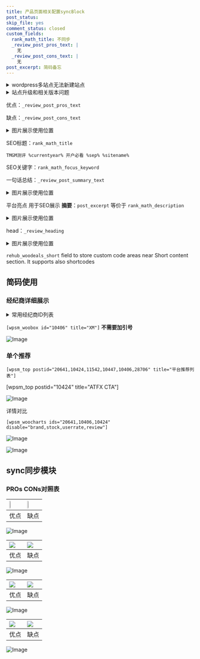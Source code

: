 ```yaml
---
title: 产品页面相关配置syncBlock
post_status: 
skip_file: yes
comment_status: closed
custom_fields:
  rank_math_title: 不同步
  _review_post_pros_text: |
    无
  _review_post_cons_text: |
    无
post_excerpt: 简码备忘
---
```

<details><summary>wordpress多站点无法新建站点</summary>

<li>和报错需要清理cookies一样的原因</li>
<li>wp-config.php里面<code>define( 'SUBDOMAIN_INSTALL', false );//子域名安装</code></li>
<li>新建子站点是用<code>define( 'SUBDOMAIN_INSTALL', true);//子域名安装</code> 完成以后，改成<code>false</code></li>
</details>

<details><summary>站点升级和相关版本问题</summary>

<p>wordpress：5.9.9
woocommerce：7.5.1
出现问题的地方：主题选项里面>><strong>Product layout >>compact style</strong></p>
<p>如何出现没有用过的字段 导致无法保存。先导出配置 然后进行修改，后面再次恢复即可。</p>
<p>出现部分字段无法显示时，需要返回默认布局后，对产品进行保存就好了。</p>
<p></p>
</details>

优点：`_review_post_pros_text`

缺点：`_review_post_cons_text`

<details><summary>图片展示使用位置</summary>

<img src="https://prod-files-secure.s3.us-west-2.amazonaws.com/39ed1227-6d7d-4570-be36-9ccd4a2c4241/f51d3d83-55d4-4bdf-9604-f37ec77ab556/Untitled.png?X-Amz-Algorithm=AWS4-HMAC-SHA256&X-Amz-Content-Sha256=UNSIGNED-PAYLOAD&X-Amz-Credential=ASIAZI2LB4665ASFCABI%2F20251018%2Fus-west-2%2Fs3%2Faws4_request&X-Amz-Date=20251018T225515Z&X-Amz-Expires=3600&X-Amz-Security-Token=IQoJb3JpZ2luX2VjEBsaCXVzLXdlc3QtMiJHMEUCID8voFsSbhgm2S3RQTTChM6cmIaL7a777So2qUxnjfngAiEAsu3T7ZPkGLcDm9BRK%2BopyMBbpp60t3%2BAReRLwXW1V1EqiAQIxP%2F%2F%2F%2F%2F%2F%2F%2F%2F%2FARAAGgw2Mzc0MjMxODM4MDUiDOxlLs%2BjTZRF98FeFCrcA3w%2B6stmZX%2BKRjiBlMU2yhUxPsQOFuHZt8hmFGfvJlebE1HdI8NgZsl91%2Bo9VcMG8ezmwul%2FCdpEfMIKRAbYjIWny0%2F7r1pX%2Fu21IZVH7hANe0uKwncebDgXH%2BPVEXNyzjoNSlyG07by%2BwdJbwYUgQqLKVG%2BWQtsANNA2g00kx9Fhy3w1pQJbRyemtqtCyEi0xbyYtdKaidVqu5Mf3oONnPKc%2BfBYO2Br9hqe82uaDnxie2Y0NgrxbLnSGl7UpXOMU8heOY%2BcjM2qMMF48e%2FlJCUxyw%2B%2FTgKO%2Be1TAnf9h59n9zHW0l%2BZqv6%2BQxhAnOKxzemX2Vz%2Bs6W5XxXtrio1eIgj9EbxHQyz8sig7c8D%2BRACwRKrGhFBPlqFdDuBQQfA7ipUTYIVVAms6t%2B1npH1X%2F2qt7pnGlhJ%2FSOPdjc04FUOudeJAExNLWA%2FwcHscGUJFozg%2B0UhyQZaFLKCBF%2FL8uRzBIJ574Y2PO8CV9VmwNCh1wzU%2ByQo8FXDOCjcc3Z0gnbjDImRrZ9gF6Q8i4OGeCbFMfY5722pWWafwEHI8ZNi%2FPfqiBLUXpzKWV0RRS%2BPMvxyohZ5HLtpygI6FFvvYfNTNXhtuh8X14HWVvU1L08dRP2IPtwSD%2FBZRVhMI%2FJz8cGOqUBr4aM3wnwY%2BEUBmyoLg2ZN%2BFSfz0fvT8f69pBXiEhsbwqU1OJZj6Z437mYgY%2Fl%2BRALbC3ix7Oy7S2zVH8IqSCV%2BlD7fnHOF8b8Qjmnf4ssLd4HUu0NzfZA0XzhY60JxFcol5eLTU9snCqRDyoJuhdDgszLqFV7ENS9cMnx%2BbHBW8q2WfpTExSVAfjrw2XCeYMZRflt1bvop%2FTncYCxEZ0B%2FYcRVII&X-Amz-Signature=0a3add8e2c10d6f272afdf09413ad22e8eb874f6d3598255eab4637cf075198b&X-Amz-SignedHeaders=host&x-amz-checksum-mode=ENABLED&x-id=GetObject" alt="Image">
</details>

SEO标题：`rank_math_title`

`TMGM测评 %currentyear% 开户必看 %sep% %sitename%`

SEO关键字：`rank_math_focus_keyword`

一句话总结：`_review_post_summary_text`

<details><summary>图片展示使用位置</summary>

<img src="https://prod-files-secure.s3.us-west-2.amazonaws.com/39ed1227-6d7d-4570-be36-9ccd4a2c4241/4b96a922-296c-4f4e-8630-d1c870cbce01/Untitled.png?X-Amz-Algorithm=AWS4-HMAC-SHA256&X-Amz-Content-Sha256=UNSIGNED-PAYLOAD&X-Amz-Credential=ASIAZI2LB466XRHZ277M%2F20251018%2Fus-west-2%2Fs3%2Faws4_request&X-Amz-Date=20251018T225516Z&X-Amz-Expires=3600&X-Amz-Security-Token=IQoJb3JpZ2luX2VjEBsaCXVzLXdlc3QtMiJHMEUCIDteHvYYbLUPHn4wNyQXfEoeUSEEtut95hidZYuxzAT0AiEA4fxKq%2FJ9LoIu6hL6ASlwCAwWKrAjCj2Y3f9pumLg8xAqiAQIxP%2F%2F%2F%2F%2F%2F%2F%2F%2F%2FARAAGgw2Mzc0MjMxODM4MDUiDKXF0oyFAcDlVhH74CrcA5vOw6hIwI5BSKAtfkbNGC5KzlTybcMuhBf7Pm4DJdt61OIfb6i7ot8zTkMpiAo%2B9zaxEta0db1OIKOm7YUQA4Hoin%2FWZE0UuOI6galN5NVhTvW4BDcC3HCEcGcjCLyk%2BWP6bidvzDEcLMHgUUcZV7PGeOj8fjVQy3FIBuM2hOAUhbcHaw0rE%2F1U4pV0l1SduW%2BzKW7QyIhnEblX1vRzDfRtow7nrxPL41EJhbEENmsIBOMmepkqMcL%2BqhpYHIZU3ubSfc6%2BZzddbpZzAXnI8P09xeKJHNz%2FkDueQP%2FHrdc6qmVcP1TJMLPF0SGOkR13xmNz7w4qc6X5sskP%2FcKZnjtQmQ%2Bm7Gtw18PWHKxQLUzAYrjO68t%2BbG9Jy17%2F6T7MwPAkAyw2dC%2BzkkvyJe%2FVcv8zi6rAEKeRUqISzkV6n%2FlNE2ZAdkhrkTGRx6xlKkGkwx8Xa%2BfWsU01Cm6%2FUd9goATvzqtDnAVJmD2SuSvyzpXDIM8ZFvfUjD3pnsgX9R0Onvz8kkipSFZskjvJDec6Ws1ilRsbVJKK9qVq7tl5PMpe1awwUJ7IZnQVvDJmzx5hQX9KdF%2BL%2BEjAaf5gSl%2FZO0I5rziH%2BoFHujatCO%2FSSZcoPJJQbFFbptqcSaTWMJrIz8cGOqUBs1leGEOIjr8V0FkU2%2F1RlXiSVEe8an6cRK60w1wY7jXbbNBVus0yBZrDejXqcgohZApzE2ahHLJFynf6ugULNWyBog%2BXZvYtIJ9R9Cy3GMlAZVoAeD8URApd4LdVPTvqS5f2KlIne%2FmB4civ7iAwv0pZwVxrD0u7nm1zHFDs%2BpAFqh3ZMkzFc9D0zs%2FIFFXSY%2Blgo%2BySPwu5u%2ByW8oRWavN26otg&X-Amz-Signature=1406ce212d13aa5752253595f0ee042977b5d7f5d130b7e04ae197dc71494b3b&X-Amz-SignedHeaders=host&x-amz-checksum-mode=ENABLED&x-id=GetObject" alt="Image">
</details>

平台亮点 用于SEO展示 **摘要**：`post_excerpt`  等价于 `rank_math_description`

<details><summary>图片展示使用位置</summary>

<img src="https://prod-files-secure.s3.us-west-2.amazonaws.com/39ed1227-6d7d-4570-be36-9ccd4a2c4241/1ee11f63-b60a-4dfe-a7a7-d58ff23b5d88/Untitled.png?X-Amz-Algorithm=AWS4-HMAC-SHA256&X-Amz-Content-Sha256=UNSIGNED-PAYLOAD&X-Amz-Credential=ASIAZI2LB466R76BETAC%2F20251018%2Fus-west-2%2Fs3%2Faws4_request&X-Amz-Date=20251018T225516Z&X-Amz-Expires=3600&X-Amz-Security-Token=IQoJb3JpZ2luX2VjEBsaCXVzLXdlc3QtMiJHMEUCIDxGsa%2BjG60bHgqPrLIFQI1z8qrVAjgSwS8eY3g1B12hAiEA7smDkTfgQXOjWoveHmoJHfyP8cPbNq9z1S0tIPj8AcsqiAQIxP%2F%2F%2F%2F%2F%2F%2F%2F%2F%2FARAAGgw2Mzc0MjMxODM4MDUiDDFfMG3MGzP%2F7T0HCircAyMaWbSPXR3IRpVOw%2Bn43r0Ou0LNQCS1KWk1tLxXkS%2Bmt8VpI%2FStdfJGqkpyZ1GWQKtviOA8wTZwkFLYd78mZb%2FWVNddzQ8jBzBxwg3OAytc0YcojSyAOEnIjEldPCv6x8yWJxS5fqBnLTCfALtT8O7rNA9VsBeCAKYLCUtRCPC5isl7fv8lMK5CVABG7M%2F%2Bt31vaMfCMniSewBxBFaWyc28%2BsxF4qPwh430AL7YuKuAxEmDaB7D0TXsbcNF594sHh4TO3yLlskM%2Br0bpYt5vahzGFiNuHuV2Jgi%2Bbc0Jkv277Sj45A%2F30nHDDeQFVMKUohHqLQy973VXcc05jzjd1jWItsdBpvAUPHMzeNKD4PcorNsX68a%2BMFfpXiee%2BbGI9OD80pN0zj%2BxO9jkNx4H8ST%2BRNc%2B06oYM%2FheoHC7AkTvuHF3%2F1HmcT6r17ziqkADSCKD9l%2FzHRTaFFTc5P%2FITt9BnOlJQxLtItZK2ujo%2BxMdZ6qsDeqlD6S%2F%2F0Q%2B4ZwBPdTqEAoMgCrYIUqgTMavylA8taE%2BxqkCwKVFz6%2F9P8grtMait0ifK2l0qspZFQqxkX3ewkh0fZPd%2FX6BLiQaXAP%2FvyJlXv81%2Bamgn%2F2vGWyrNPaCjacS94q07%2FvMLHIz8cGOqUBCwFCWfew36LmnmiwazbaDVqca1rR82wGO%2FxrTpUnrX1DYUQ%2B06YJ0rJb0ATTrT2gxmIXhh0j4egKvxUEqDXVEKdFU5%2FH0UsuSqS%2Fzd6u6o%2FMs76Oz0ijJX07jGuaRCL%2FEFVtf3BP9nT2RHfXlFcAYU%2FYPIwaeTxtsiYbj0yWKt%2FvDStC0wYfkAxIqvhE7iPQv2xGCzJeanK0Wow3HGJv7Hwoj6Ny&X-Amz-Signature=bef7a1184eeec7f57e7ac9c4fe63fc0a98eef10073748f91f5fafb46705be57c&X-Amz-SignedHeaders=host&x-amz-checksum-mode=ENABLED&x-id=GetObject" alt="Image">
<img src="https://prod-files-secure.s3.us-west-2.amazonaws.com/39ed1227-6d7d-4570-be36-9ccd4a2c4241/ad4118b5-78d8-4fbe-801e-3b29b5d99c01/Untitled.png?X-Amz-Algorithm=AWS4-HMAC-SHA256&X-Amz-Content-Sha256=UNSIGNED-PAYLOAD&X-Amz-Credential=ASIAZI2LB466R76BETAC%2F20251018%2Fus-west-2%2Fs3%2Faws4_request&X-Amz-Date=20251018T225516Z&X-Amz-Expires=3600&X-Amz-Security-Token=IQoJb3JpZ2luX2VjEBsaCXVzLXdlc3QtMiJHMEUCIDxGsa%2BjG60bHgqPrLIFQI1z8qrVAjgSwS8eY3g1B12hAiEA7smDkTfgQXOjWoveHmoJHfyP8cPbNq9z1S0tIPj8AcsqiAQIxP%2F%2F%2F%2F%2F%2F%2F%2F%2F%2FARAAGgw2Mzc0MjMxODM4MDUiDDFfMG3MGzP%2F7T0HCircAyMaWbSPXR3IRpVOw%2Bn43r0Ou0LNQCS1KWk1tLxXkS%2Bmt8VpI%2FStdfJGqkpyZ1GWQKtviOA8wTZwkFLYd78mZb%2FWVNddzQ8jBzBxwg3OAytc0YcojSyAOEnIjEldPCv6x8yWJxS5fqBnLTCfALtT8O7rNA9VsBeCAKYLCUtRCPC5isl7fv8lMK5CVABG7M%2F%2Bt31vaMfCMniSewBxBFaWyc28%2BsxF4qPwh430AL7YuKuAxEmDaB7D0TXsbcNF594sHh4TO3yLlskM%2Br0bpYt5vahzGFiNuHuV2Jgi%2Bbc0Jkv277Sj45A%2F30nHDDeQFVMKUohHqLQy973VXcc05jzjd1jWItsdBpvAUPHMzeNKD4PcorNsX68a%2BMFfpXiee%2BbGI9OD80pN0zj%2BxO9jkNx4H8ST%2BRNc%2B06oYM%2FheoHC7AkTvuHF3%2F1HmcT6r17ziqkADSCKD9l%2FzHRTaFFTc5P%2FITt9BnOlJQxLtItZK2ujo%2BxMdZ6qsDeqlD6S%2F%2F0Q%2B4ZwBPdTqEAoMgCrYIUqgTMavylA8taE%2BxqkCwKVFz6%2F9P8grtMait0ifK2l0qspZFQqxkX3ewkh0fZPd%2FX6BLiQaXAP%2FvyJlXv81%2Bamgn%2F2vGWyrNPaCjacS94q07%2FvMLHIz8cGOqUBCwFCWfew36LmnmiwazbaDVqca1rR82wGO%2FxrTpUnrX1DYUQ%2B06YJ0rJb0ATTrT2gxmIXhh0j4egKvxUEqDXVEKdFU5%2FH0UsuSqS%2Fzd6u6o%2FMs76Oz0ijJX07jGuaRCL%2FEFVtf3BP9nT2RHfXlFcAYU%2FYPIwaeTxtsiYbj0yWKt%2FvDStC0wYfkAxIqvhE7iPQv2xGCzJeanK0Wow3HGJv7Hwoj6Ny&X-Amz-Signature=e7722d10faaad9bb66c99270dbd80e8d2398acf854f724db9e34f4889ff0f56e&X-Amz-SignedHeaders=host&x-amz-checksum-mode=ENABLED&x-id=GetObject" alt="Image">
<img src="https://prod-files-secure.s3.us-west-2.amazonaws.com/39ed1227-6d7d-4570-be36-9ccd4a2c4241/a38cf7c9-a79c-4b64-9e94-13589fe0758b/Untitled.png?X-Amz-Algorithm=AWS4-HMAC-SHA256&X-Amz-Content-Sha256=UNSIGNED-PAYLOAD&X-Amz-Credential=ASIAZI2LB466R76BETAC%2F20251018%2Fus-west-2%2Fs3%2Faws4_request&X-Amz-Date=20251018T225516Z&X-Amz-Expires=3600&X-Amz-Security-Token=IQoJb3JpZ2luX2VjEBsaCXVzLXdlc3QtMiJHMEUCIDxGsa%2BjG60bHgqPrLIFQI1z8qrVAjgSwS8eY3g1B12hAiEA7smDkTfgQXOjWoveHmoJHfyP8cPbNq9z1S0tIPj8AcsqiAQIxP%2F%2F%2F%2F%2F%2F%2F%2F%2F%2FARAAGgw2Mzc0MjMxODM4MDUiDDFfMG3MGzP%2F7T0HCircAyMaWbSPXR3IRpVOw%2Bn43r0Ou0LNQCS1KWk1tLxXkS%2Bmt8VpI%2FStdfJGqkpyZ1GWQKtviOA8wTZwkFLYd78mZb%2FWVNddzQ8jBzBxwg3OAytc0YcojSyAOEnIjEldPCv6x8yWJxS5fqBnLTCfALtT8O7rNA9VsBeCAKYLCUtRCPC5isl7fv8lMK5CVABG7M%2F%2Bt31vaMfCMniSewBxBFaWyc28%2BsxF4qPwh430AL7YuKuAxEmDaB7D0TXsbcNF594sHh4TO3yLlskM%2Br0bpYt5vahzGFiNuHuV2Jgi%2Bbc0Jkv277Sj45A%2F30nHDDeQFVMKUohHqLQy973VXcc05jzjd1jWItsdBpvAUPHMzeNKD4PcorNsX68a%2BMFfpXiee%2BbGI9OD80pN0zj%2BxO9jkNx4H8ST%2BRNc%2B06oYM%2FheoHC7AkTvuHF3%2F1HmcT6r17ziqkADSCKD9l%2FzHRTaFFTc5P%2FITt9BnOlJQxLtItZK2ujo%2BxMdZ6qsDeqlD6S%2F%2F0Q%2B4ZwBPdTqEAoMgCrYIUqgTMavylA8taE%2BxqkCwKVFz6%2F9P8grtMait0ifK2l0qspZFQqxkX3ewkh0fZPd%2FX6BLiQaXAP%2FvyJlXv81%2Bamgn%2F2vGWyrNPaCjacS94q07%2FvMLHIz8cGOqUBCwFCWfew36LmnmiwazbaDVqca1rR82wGO%2FxrTpUnrX1DYUQ%2B06YJ0rJb0ATTrT2gxmIXhh0j4egKvxUEqDXVEKdFU5%2FH0UsuSqS%2Fzd6u6o%2FMs76Oz0ijJX07jGuaRCL%2FEFVtf3BP9nT2RHfXlFcAYU%2FYPIwaeTxtsiYbj0yWKt%2FvDStC0wYfkAxIqvhE7iPQv2xGCzJeanK0Wow3HGJv7Hwoj6Ny&X-Amz-Signature=d3b43bff77f97dfdbf9631946b1bda9e33b570057c8ad018524670c0cc5e020d&X-Amz-SignedHeaders=host&x-amz-checksum-mode=ENABLED&x-id=GetObject" alt="Image">
<img src="https://prod-files-secure.s3.us-west-2.amazonaws.com/39ed1227-6d7d-4570-be36-9ccd4a2c4241/7da6fc1e-d2ac-42ae-8c75-cb5749aa18f6/Untitled.png?X-Amz-Algorithm=AWS4-HMAC-SHA256&X-Amz-Content-Sha256=UNSIGNED-PAYLOAD&X-Amz-Credential=ASIAZI2LB466R76BETAC%2F20251018%2Fus-west-2%2Fs3%2Faws4_request&X-Amz-Date=20251018T225516Z&X-Amz-Expires=3600&X-Amz-Security-Token=IQoJb3JpZ2luX2VjEBsaCXVzLXdlc3QtMiJHMEUCIDxGsa%2BjG60bHgqPrLIFQI1z8qrVAjgSwS8eY3g1B12hAiEA7smDkTfgQXOjWoveHmoJHfyP8cPbNq9z1S0tIPj8AcsqiAQIxP%2F%2F%2F%2F%2F%2F%2F%2F%2F%2FARAAGgw2Mzc0MjMxODM4MDUiDDFfMG3MGzP%2F7T0HCircAyMaWbSPXR3IRpVOw%2Bn43r0Ou0LNQCS1KWk1tLxXkS%2Bmt8VpI%2FStdfJGqkpyZ1GWQKtviOA8wTZwkFLYd78mZb%2FWVNddzQ8jBzBxwg3OAytc0YcojSyAOEnIjEldPCv6x8yWJxS5fqBnLTCfALtT8O7rNA9VsBeCAKYLCUtRCPC5isl7fv8lMK5CVABG7M%2F%2Bt31vaMfCMniSewBxBFaWyc28%2BsxF4qPwh430AL7YuKuAxEmDaB7D0TXsbcNF594sHh4TO3yLlskM%2Br0bpYt5vahzGFiNuHuV2Jgi%2Bbc0Jkv277Sj45A%2F30nHDDeQFVMKUohHqLQy973VXcc05jzjd1jWItsdBpvAUPHMzeNKD4PcorNsX68a%2BMFfpXiee%2BbGI9OD80pN0zj%2BxO9jkNx4H8ST%2BRNc%2B06oYM%2FheoHC7AkTvuHF3%2F1HmcT6r17ziqkADSCKD9l%2FzHRTaFFTc5P%2FITt9BnOlJQxLtItZK2ujo%2BxMdZ6qsDeqlD6S%2F%2F0Q%2B4ZwBPdTqEAoMgCrYIUqgTMavylA8taE%2BxqkCwKVFz6%2F9P8grtMait0ifK2l0qspZFQqxkX3ewkh0fZPd%2FX6BLiQaXAP%2FvyJlXv81%2Bamgn%2F2vGWyrNPaCjacS94q07%2FvMLHIz8cGOqUBCwFCWfew36LmnmiwazbaDVqca1rR82wGO%2FxrTpUnrX1DYUQ%2B06YJ0rJb0ATTrT2gxmIXhh0j4egKvxUEqDXVEKdFU5%2FH0UsuSqS%2Fzd6u6o%2FMs76Oz0ijJX07jGuaRCL%2FEFVtf3BP9nT2RHfXlFcAYU%2FYPIwaeTxtsiYbj0yWKt%2FvDStC0wYfkAxIqvhE7iPQv2xGCzJeanK0Wow3HGJv7Hwoj6Ny&X-Amz-Signature=9c2a3fafe06235972a5e79dce9e2e5b7c20aca677b2a2af72d552d5ee8846161&X-Amz-SignedHeaders=host&x-amz-checksum-mode=ENABLED&x-id=GetObject" alt="Image">
<img src="https://prod-files-secure.s3.us-west-2.amazonaws.com/39ed1227-6d7d-4570-be36-9ccd4a2c4241/7e97f40a-eaee-47f5-b2f9-475f96808fa7/Untitled.png?X-Amz-Algorithm=AWS4-HMAC-SHA256&X-Amz-Content-Sha256=UNSIGNED-PAYLOAD&X-Amz-Credential=ASIAZI2LB466R76BETAC%2F20251018%2Fus-west-2%2Fs3%2Faws4_request&X-Amz-Date=20251018T225516Z&X-Amz-Expires=3600&X-Amz-Security-Token=IQoJb3JpZ2luX2VjEBsaCXVzLXdlc3QtMiJHMEUCIDxGsa%2BjG60bHgqPrLIFQI1z8qrVAjgSwS8eY3g1B12hAiEA7smDkTfgQXOjWoveHmoJHfyP8cPbNq9z1S0tIPj8AcsqiAQIxP%2F%2F%2F%2F%2F%2F%2F%2F%2F%2FARAAGgw2Mzc0MjMxODM4MDUiDDFfMG3MGzP%2F7T0HCircAyMaWbSPXR3IRpVOw%2Bn43r0Ou0LNQCS1KWk1tLxXkS%2Bmt8VpI%2FStdfJGqkpyZ1GWQKtviOA8wTZwkFLYd78mZb%2FWVNddzQ8jBzBxwg3OAytc0YcojSyAOEnIjEldPCv6x8yWJxS5fqBnLTCfALtT8O7rNA9VsBeCAKYLCUtRCPC5isl7fv8lMK5CVABG7M%2F%2Bt31vaMfCMniSewBxBFaWyc28%2BsxF4qPwh430AL7YuKuAxEmDaB7D0TXsbcNF594sHh4TO3yLlskM%2Br0bpYt5vahzGFiNuHuV2Jgi%2Bbc0Jkv277Sj45A%2F30nHDDeQFVMKUohHqLQy973VXcc05jzjd1jWItsdBpvAUPHMzeNKD4PcorNsX68a%2BMFfpXiee%2BbGI9OD80pN0zj%2BxO9jkNx4H8ST%2BRNc%2B06oYM%2FheoHC7AkTvuHF3%2F1HmcT6r17ziqkADSCKD9l%2FzHRTaFFTc5P%2FITt9BnOlJQxLtItZK2ujo%2BxMdZ6qsDeqlD6S%2F%2F0Q%2B4ZwBPdTqEAoMgCrYIUqgTMavylA8taE%2BxqkCwKVFz6%2F9P8grtMait0ifK2l0qspZFQqxkX3ewkh0fZPd%2FX6BLiQaXAP%2FvyJlXv81%2Bamgn%2F2vGWyrNPaCjacS94q07%2FvMLHIz8cGOqUBCwFCWfew36LmnmiwazbaDVqca1rR82wGO%2FxrTpUnrX1DYUQ%2B06YJ0rJb0ATTrT2gxmIXhh0j4egKvxUEqDXVEKdFU5%2FH0UsuSqS%2Fzd6u6o%2FMs76Oz0ijJX07jGuaRCL%2FEFVtf3BP9nT2RHfXlFcAYU%2FYPIwaeTxtsiYbj0yWKt%2FvDStC0wYfkAxIqvhE7iPQv2xGCzJeanK0Wow3HGJv7Hwoj6Ny&X-Amz-Signature=ab9268c78a7d993c1d29c0cf07f195c380925e6ea6334ba14960b009da19560c&X-Amz-SignedHeaders=host&x-amz-checksum-mode=ENABLED&x-id=GetObject" alt="Image">
</details>

head：`_review_heading`

<details><summary>图片展示使用位置</summary>

<img src="https://prod-files-secure.s3.us-west-2.amazonaws.com/39ed1227-6d7d-4570-be36-9ccd4a2c4241/3a4650ad-9887-415c-889a-edd51fa54f27/Untitled.png?X-Amz-Algorithm=AWS4-HMAC-SHA256&X-Amz-Content-Sha256=UNSIGNED-PAYLOAD&X-Amz-Credential=ASIAZI2LB466SULCBPXW%2F20251018%2Fus-west-2%2Fs3%2Faws4_request&X-Amz-Date=20251018T225517Z&X-Amz-Expires=3600&X-Amz-Security-Token=IQoJb3JpZ2luX2VjEBsaCXVzLXdlc3QtMiJHMEUCIC71JK9Qo0LuvDgWkq4mldXHrvMuHLMD%2FyREm4eb%2BI%2F%2BAiEA22GPC6L8C6v%2FkSgtIhkexI%2FFKeOXksIvJIedUYsxibUqiAQIxP%2F%2F%2F%2F%2F%2F%2F%2F%2F%2FARAAGgw2Mzc0MjMxODM4MDUiDHb1Z4%2BsxoddrYGrhyrcA8HqaCB0Taruufbsx%2F5TLIZ0qah0mt72CjUg9rHpLM44KZAv1ZiXwMSC3%2FoVPjkYdEBwFIAqTHteV%2FB38fC3viGqQkvkgy6v3%2FNJ%2BcUikR8C1AuAC9xCKG3kt8tUMR9t69B3tBrGYKtJz0Kht9TsZTRALQ82n1oeqNPdjZ3RG8HfN4s57B19jJ8Y%2BOF9ciDlGprNd%2FOh4MAiYr66pesGqlbBOWBWp3L1tTOkbH04zmuSuUdcILh%2Fk7HuBpPGecwC5fR%2BnXsD8Ivgu5jf%2B6npC7mPmyUGyHQKsO4eaSk9ko1BZqQCiq80W6UKx%2BT78jI5f2FvkW53oZVDugcc0%2BMbv%2F1riSt7KDotNjlW8pR2hrZPlaNiYys2xW3v9GWMsI56tLAMRchbVY%2FQamuxHQipR%2FjIitYv%2FOt6BZu56QRe%2FaMB7h%2FUZ4CURREpSKR2zclnVR3IJJx5EbJk%2BygRrhEzr2DDbt15D2o2KMAXV7Fqmvx2fJniW7T0z40yO%2F1WAJL01odqA1z04nWS26iAkyq9ccph%2BWgyhIpNMzlrizG5x8VboOYNNmpbu1PXAPsPA4sM7vI6X9imsEWwHh9VvqdyJzcuOXPVZWcfCL7SK2ccsv8e3ejnNxkpaY6r%2FZWQMNvIz8cGOqUBScNz3tHloYsRSlFUJpF5iDk7FnWGdKGkf%2Fz525yITkXyH%2BDRbLxi%2F1eERY%2Fi%2FjtcYQZQ87LtnMzPa2OlEpUKrn8lz03Luvu1PF62CtJQtv7eNiaul6%2FPmU4%2B40dmiK4dp1HhyaS9f5GC2XfymgRR3hzv76fDWJPlW%2BMtm7acoGXVjgQFaQfcj%2FhgqCWHmASEjbBuQu%2FzX6Q5BlPqO47qqYcB3PPc&X-Amz-Signature=8e2ca683f495ae10ec0b3d3fd89d34b5da56534ac3b5fef611e3f6e5fe79022e&X-Amz-SignedHeaders=host&x-amz-checksum-mode=ENABLED&x-id=GetObject" alt="Image">
</details>

`rehub_woodeals_short`	field to store custom code areas near Short content section. It supports also shortcodes



## 简码使用

### 经纪商详细展示

<details><summary>常用经纪商ID列表</summary>

<pre><code class="php">嘉盛 ===> 20641  [wpsm_woobox id="20641" title="嘉盛"]
易信easymarkets ===> 11542  [wpsm_woobox id="11542" title="易信easymarkets"]
ATFX外汇 ===> 10424  [wpsm_woobox id="10424" title="ATFX"]
XM ===> 10406  [wpsm_woobox id="10406" title="XM"]
TMGM ===> 29622  [wpsm_woobox id="29622" title="TMGM"]
HYCM ===> 10447  [wpsm_woobox id="10447" title="HYCM"]
fpmarkets澳福外汇 ===> 20639  [wpsm_woobox id="20639" title="fpmarkets澳福外汇"]</code></pre>
</details>

`[wpsm_woobox id="10406" title="XM"]` **不需要加引号**

![Image](https://prod-files-secure.s3.us-west-2.amazonaws.com/39ed1227-6d7d-4570-be36-9ccd4a2c4241/4f898f9d-0fa7-4e43-acd3-ac6bc7be575a/Untitled.png?X-Amz-Algorithm=AWS4-HMAC-SHA256&X-Amz-Content-Sha256=UNSIGNED-PAYLOAD&X-Amz-Credential=ASIAZI2LB466UYKYFBZB%2F20251018%2Fus-west-2%2Fs3%2Faws4_request&X-Amz-Date=20251018T225514Z&X-Amz-Expires=3600&X-Amz-Security-Token=IQoJb3JpZ2luX2VjEBsaCXVzLXdlc3QtMiJIMEYCIQC0gOT9mdckgJxNk2bDoXl5KGcpM%2BLJCRYmL9Rr27EPmAIhAK9RsNMNMi%2BxLxX9Y05UGGaiv9bW4JaTA1Apok%2Br1CfvKogECMT%2F%2F%2F%2F%2F%2F%2F%2F%2F%2FwEQABoMNjM3NDIzMTgzODA1IgysTDfISBP1bYfh5l8q3ANxRpaWSVx3acZ%2B5SFPKbTUv7rLU7yjFbmRr4ir4%2FbEODLeu%2FJP6%2FmayYbZd6OnEFfQ7SVPtGlVe7PHOYxYagDJjwic0i0xevXFFaIvJdzipvcHzme%2BVHyNREcpU42a6u1F1t%2Fb8i4Ru7grRSBpQZnU6cTgArBBcXVj6J2EdDa09ydDoz9qe81%2F5lgtMUW%2FpeLr8hHjR9kIsxxcKl4vGUS%2FRJFaIXGUDxG6wNmXAXbCH3%2BXiefqDvqMSpVbiq4fTAEA6OOfN4kPaSE%2Bep1d6QfbJczsOkAaj6bgw3PC5NACzpYBodaLOKjwPC0ujcoLADQnDhaichJmQyC4iRKRzR419HiSxcpg0s4YTOHSzZd2pwuZafG39pU%2F4ZhMYx0J23YmBhWEGFFqeLbjqD0FXkKI3WXFktmYJsGeacXfkZ6hWT84kfVjX36XYlWOi%2BXZrLSbDPyqk4bZvrvMVSCLrU3aTQHGYaH61Srl%2FBd5uCBAA3YS5JoYHF6FeZxazIdaXwal%2FlfnTRHHBEG2TLUm83bFJDDC4B%2FxefVRovXhxmcQCC3o2X85Sngaw1C5pCflmZspuvmww0OsGuFsTdMnABoyUWbjnjQVq2EN%2BsSv3jsBF7T16FbpNhYnAtULiTDOyM%2FHBjqkAZoKK2zBwFOH%2Fkw%2BwNPla2rXcYPyPiLropA08kaayodK5u0wpPFM%2F8lSlPdDQT%2BTc1A%2FcVofr6jbi61iHzwMd%2FIXuAXQp%2BTh1yD89ivsndpArIWoddPSTWVHl2VO9BMejr5rqhyYZKhZzIuDatURy3WaUkiusLMo3GGt2hZXLdZS2cVQnKyX4N6lEIzdIzF4nxc1rBqPyDgaEUI2vvH4Je90oPxZ&X-Amz-Signature=781ad372c374c535b646f0456a0390bf1fdaef748c4c5468453095690b5a0dda&X-Amz-SignedHeaders=host&x-amz-checksum-mode=ENABLED&x-id=GetObject)

### 单个推荐
`[wpsm_top postid="20641,10424,11542,10447,10406,28706" title="平台推荐列表"]`

[wpsm_top postid="10424" title="ATFX CTA"]

![Image](https://prod-files-secure.s3.us-west-2.amazonaws.com/39ed1227-6d7d-4570-be36-9ccd4a2c4241/5ac620dc-51a8-48b6-b55d-91f47299193c/Untitled.png?X-Amz-Algorithm=AWS4-HMAC-SHA256&X-Amz-Content-Sha256=UNSIGNED-PAYLOAD&X-Amz-Credential=ASIAZI2LB466UYKYFBZB%2F20251018%2Fus-west-2%2Fs3%2Faws4_request&X-Amz-Date=20251018T225514Z&X-Amz-Expires=3600&X-Amz-Security-Token=IQoJb3JpZ2luX2VjEBsaCXVzLXdlc3QtMiJIMEYCIQC0gOT9mdckgJxNk2bDoXl5KGcpM%2BLJCRYmL9Rr27EPmAIhAK9RsNMNMi%2BxLxX9Y05UGGaiv9bW4JaTA1Apok%2Br1CfvKogECMT%2F%2F%2F%2F%2F%2F%2F%2F%2F%2FwEQABoMNjM3NDIzMTgzODA1IgysTDfISBP1bYfh5l8q3ANxRpaWSVx3acZ%2B5SFPKbTUv7rLU7yjFbmRr4ir4%2FbEODLeu%2FJP6%2FmayYbZd6OnEFfQ7SVPtGlVe7PHOYxYagDJjwic0i0xevXFFaIvJdzipvcHzme%2BVHyNREcpU42a6u1F1t%2Fb8i4Ru7grRSBpQZnU6cTgArBBcXVj6J2EdDa09ydDoz9qe81%2F5lgtMUW%2FpeLr8hHjR9kIsxxcKl4vGUS%2FRJFaIXGUDxG6wNmXAXbCH3%2BXiefqDvqMSpVbiq4fTAEA6OOfN4kPaSE%2Bep1d6QfbJczsOkAaj6bgw3PC5NACzpYBodaLOKjwPC0ujcoLADQnDhaichJmQyC4iRKRzR419HiSxcpg0s4YTOHSzZd2pwuZafG39pU%2F4ZhMYx0J23YmBhWEGFFqeLbjqD0FXkKI3WXFktmYJsGeacXfkZ6hWT84kfVjX36XYlWOi%2BXZrLSbDPyqk4bZvrvMVSCLrU3aTQHGYaH61Srl%2FBd5uCBAA3YS5JoYHF6FeZxazIdaXwal%2FlfnTRHHBEG2TLUm83bFJDDC4B%2FxefVRovXhxmcQCC3o2X85Sngaw1C5pCflmZspuvmww0OsGuFsTdMnABoyUWbjnjQVq2EN%2BsSv3jsBF7T16FbpNhYnAtULiTDOyM%2FHBjqkAZoKK2zBwFOH%2Fkw%2BwNPla2rXcYPyPiLropA08kaayodK5u0wpPFM%2F8lSlPdDQT%2BTc1A%2FcVofr6jbi61iHzwMd%2FIXuAXQp%2BTh1yD89ivsndpArIWoddPSTWVHl2VO9BMejr5rqhyYZKhZzIuDatURy3WaUkiusLMo3GGt2hZXLdZS2cVQnKyX4N6lEIzdIzF4nxc1rBqPyDgaEUI2vvH4Je90oPxZ&X-Amz-Signature=626e8621df71aa41a0f90f30a50110d1fd42289c4a8fa9aca8ee577fbdd867e5&X-Amz-SignedHeaders=host&x-amz-checksum-mode=ENABLED&x-id=GetObject)

详情对比

`[wpsm_woocharts ids="20641,10406,10424" disable="brand,stock,userrate,review"]`

![Image](https://prod-files-secure.s3.us-west-2.amazonaws.com/39ed1227-6d7d-4570-be36-9ccd4a2c4241/bf3ba45f-b9f3-4295-8aef-b4a495fd25f4/Untitled.png?X-Amz-Algorithm=AWS4-HMAC-SHA256&X-Amz-Content-Sha256=UNSIGNED-PAYLOAD&X-Amz-Credential=ASIAZI2LB466UYKYFBZB%2F20251018%2Fus-west-2%2Fs3%2Faws4_request&X-Amz-Date=20251018T225514Z&X-Amz-Expires=3600&X-Amz-Security-Token=IQoJb3JpZ2luX2VjEBsaCXVzLXdlc3QtMiJIMEYCIQC0gOT9mdckgJxNk2bDoXl5KGcpM%2BLJCRYmL9Rr27EPmAIhAK9RsNMNMi%2BxLxX9Y05UGGaiv9bW4JaTA1Apok%2Br1CfvKogECMT%2F%2F%2F%2F%2F%2F%2F%2F%2F%2FwEQABoMNjM3NDIzMTgzODA1IgysTDfISBP1bYfh5l8q3ANxRpaWSVx3acZ%2B5SFPKbTUv7rLU7yjFbmRr4ir4%2FbEODLeu%2FJP6%2FmayYbZd6OnEFfQ7SVPtGlVe7PHOYxYagDJjwic0i0xevXFFaIvJdzipvcHzme%2BVHyNREcpU42a6u1F1t%2Fb8i4Ru7grRSBpQZnU6cTgArBBcXVj6J2EdDa09ydDoz9qe81%2F5lgtMUW%2FpeLr8hHjR9kIsxxcKl4vGUS%2FRJFaIXGUDxG6wNmXAXbCH3%2BXiefqDvqMSpVbiq4fTAEA6OOfN4kPaSE%2Bep1d6QfbJczsOkAaj6bgw3PC5NACzpYBodaLOKjwPC0ujcoLADQnDhaichJmQyC4iRKRzR419HiSxcpg0s4YTOHSzZd2pwuZafG39pU%2F4ZhMYx0J23YmBhWEGFFqeLbjqD0FXkKI3WXFktmYJsGeacXfkZ6hWT84kfVjX36XYlWOi%2BXZrLSbDPyqk4bZvrvMVSCLrU3aTQHGYaH61Srl%2FBd5uCBAA3YS5JoYHF6FeZxazIdaXwal%2FlfnTRHHBEG2TLUm83bFJDDC4B%2FxefVRovXhxmcQCC3o2X85Sngaw1C5pCflmZspuvmww0OsGuFsTdMnABoyUWbjnjQVq2EN%2BsSv3jsBF7T16FbpNhYnAtULiTDOyM%2FHBjqkAZoKK2zBwFOH%2Fkw%2BwNPla2rXcYPyPiLropA08kaayodK5u0wpPFM%2F8lSlPdDQT%2BTc1A%2FcVofr6jbi61iHzwMd%2FIXuAXQp%2BTh1yD89ivsndpArIWoddPSTWVHl2VO9BMejr5rqhyYZKhZzIuDatURy3WaUkiusLMo3GGt2hZXLdZS2cVQnKyX4N6lEIzdIzF4nxc1rBqPyDgaEUI2vvH4Je90oPxZ&X-Amz-Signature=ad0ffcc5007b0b349aa8ad6aadf0884ff40ba837281baa7a4036c1b98399ae4d&X-Amz-SignedHeaders=host&x-amz-checksum-mode=ENABLED&x-id=GetObject)

![Image](https://prod-files-secure.s3.us-west-2.amazonaws.com/39ed1227-6d7d-4570-be36-9ccd4a2c4241/30bc56ef-f383-4b48-9768-2ebc9e436ec0/Untitled.png?X-Amz-Algorithm=AWS4-HMAC-SHA256&X-Amz-Content-Sha256=UNSIGNED-PAYLOAD&X-Amz-Credential=ASIAZI2LB466UYKYFBZB%2F20251018%2Fus-west-2%2Fs3%2Faws4_request&X-Amz-Date=20251018T225514Z&X-Amz-Expires=3600&X-Amz-Security-Token=IQoJb3JpZ2luX2VjEBsaCXVzLXdlc3QtMiJIMEYCIQC0gOT9mdckgJxNk2bDoXl5KGcpM%2BLJCRYmL9Rr27EPmAIhAK9RsNMNMi%2BxLxX9Y05UGGaiv9bW4JaTA1Apok%2Br1CfvKogECMT%2F%2F%2F%2F%2F%2F%2F%2F%2F%2FwEQABoMNjM3NDIzMTgzODA1IgysTDfISBP1bYfh5l8q3ANxRpaWSVx3acZ%2B5SFPKbTUv7rLU7yjFbmRr4ir4%2FbEODLeu%2FJP6%2FmayYbZd6OnEFfQ7SVPtGlVe7PHOYxYagDJjwic0i0xevXFFaIvJdzipvcHzme%2BVHyNREcpU42a6u1F1t%2Fb8i4Ru7grRSBpQZnU6cTgArBBcXVj6J2EdDa09ydDoz9qe81%2F5lgtMUW%2FpeLr8hHjR9kIsxxcKl4vGUS%2FRJFaIXGUDxG6wNmXAXbCH3%2BXiefqDvqMSpVbiq4fTAEA6OOfN4kPaSE%2Bep1d6QfbJczsOkAaj6bgw3PC5NACzpYBodaLOKjwPC0ujcoLADQnDhaichJmQyC4iRKRzR419HiSxcpg0s4YTOHSzZd2pwuZafG39pU%2F4ZhMYx0J23YmBhWEGFFqeLbjqD0FXkKI3WXFktmYJsGeacXfkZ6hWT84kfVjX36XYlWOi%2BXZrLSbDPyqk4bZvrvMVSCLrU3aTQHGYaH61Srl%2FBd5uCBAA3YS5JoYHF6FeZxazIdaXwal%2FlfnTRHHBEG2TLUm83bFJDDC4B%2FxefVRovXhxmcQCC3o2X85Sngaw1C5pCflmZspuvmww0OsGuFsTdMnABoyUWbjnjQVq2EN%2BsSv3jsBF7T16FbpNhYnAtULiTDOyM%2FHBjqkAZoKK2zBwFOH%2Fkw%2BwNPla2rXcYPyPiLropA08kaayodK5u0wpPFM%2F8lSlPdDQT%2BTc1A%2FcVofr6jbi61iHzwMd%2FIXuAXQp%2BTh1yD89ivsndpArIWoddPSTWVHl2VO9BMejr5rqhyYZKhZzIuDatURy3WaUkiusLMo3GGt2hZXLdZS2cVQnKyX4N6lEIzdIzF4nxc1rBqPyDgaEUI2vvH4Je90oPxZ&X-Amz-Signature=d9e2dfd7d8e72e71ac4c738c00e14a6e517bf3542a1f5014969800955ecc7337&X-Amz-SignedHeaders=host&x-amz-checksum-mode=ENABLED&x-id=GetObject)

## sync同步模块

### PROs CONs对照表

| <img src="https://cdn.ifttt.fun/gh/jarlin8/OSS@main/icons/customize/pros.svg" height="auto" width="37.3%"> | <img src="https://cdn.ifttt.fun/gh/jarlin8/OSS@main/icons/customize/cons.svg" height="auto" width="28.8%"> |
| :--- | :--- |
| 优点 | 缺点 |

![Image](https://prod-files-secure.s3.us-west-2.amazonaws.com/39ed1227-6d7d-4570-be36-9ccd4a2c4241/8742b755-dfb5-4004-9a5f-d6e561664bd8/Untitled.png?X-Amz-Algorithm=AWS4-HMAC-SHA256&X-Amz-Content-Sha256=UNSIGNED-PAYLOAD&X-Amz-Credential=ASIAZI2LB466UYKYFBZB%2F20251018%2Fus-west-2%2Fs3%2Faws4_request&X-Amz-Date=20251018T225514Z&X-Amz-Expires=3600&X-Amz-Security-Token=IQoJb3JpZ2luX2VjEBsaCXVzLXdlc3QtMiJIMEYCIQC0gOT9mdckgJxNk2bDoXl5KGcpM%2BLJCRYmL9Rr27EPmAIhAK9RsNMNMi%2BxLxX9Y05UGGaiv9bW4JaTA1Apok%2Br1CfvKogECMT%2F%2F%2F%2F%2F%2F%2F%2F%2F%2FwEQABoMNjM3NDIzMTgzODA1IgysTDfISBP1bYfh5l8q3ANxRpaWSVx3acZ%2B5SFPKbTUv7rLU7yjFbmRr4ir4%2FbEODLeu%2FJP6%2FmayYbZd6OnEFfQ7SVPtGlVe7PHOYxYagDJjwic0i0xevXFFaIvJdzipvcHzme%2BVHyNREcpU42a6u1F1t%2Fb8i4Ru7grRSBpQZnU6cTgArBBcXVj6J2EdDa09ydDoz9qe81%2F5lgtMUW%2FpeLr8hHjR9kIsxxcKl4vGUS%2FRJFaIXGUDxG6wNmXAXbCH3%2BXiefqDvqMSpVbiq4fTAEA6OOfN4kPaSE%2Bep1d6QfbJczsOkAaj6bgw3PC5NACzpYBodaLOKjwPC0ujcoLADQnDhaichJmQyC4iRKRzR419HiSxcpg0s4YTOHSzZd2pwuZafG39pU%2F4ZhMYx0J23YmBhWEGFFqeLbjqD0FXkKI3WXFktmYJsGeacXfkZ6hWT84kfVjX36XYlWOi%2BXZrLSbDPyqk4bZvrvMVSCLrU3aTQHGYaH61Srl%2FBd5uCBAA3YS5JoYHF6FeZxazIdaXwal%2FlfnTRHHBEG2TLUm83bFJDDC4B%2FxefVRovXhxmcQCC3o2X85Sngaw1C5pCflmZspuvmww0OsGuFsTdMnABoyUWbjnjQVq2EN%2BsSv3jsBF7T16FbpNhYnAtULiTDOyM%2FHBjqkAZoKK2zBwFOH%2Fkw%2BwNPla2rXcYPyPiLropA08kaayodK5u0wpPFM%2F8lSlPdDQT%2BTc1A%2FcVofr6jbi61iHzwMd%2FIXuAXQp%2BTh1yD89ivsndpArIWoddPSTWVHl2VO9BMejr5rqhyYZKhZzIuDatURy3WaUkiusLMo3GGt2hZXLdZS2cVQnKyX4N6lEIzdIzF4nxc1rBqPyDgaEUI2vvH4Je90oPxZ&X-Amz-Signature=6bd05f4079b0ea3e85ce6232cb1b46d6d1d95e8c14d4767b5b6e896fcde63f71&X-Amz-SignedHeaders=host&x-amz-checksum-mode=ENABLED&x-id=GetObject)

| <img src="https://cdn.ifttt.fun/gh/jarlin8/OSS@main/icons/customize/pros1.svg" height="auto"> | <img src="https://cdn.ifttt.fun/gh/jarlin8/OSS@main/icons/customize/cons1.svg" height="auto"> |
| :--- | :--- |
| 优点 | 缺点 |

![Image](https://prod-files-secure.s3.us-west-2.amazonaws.com/39ed1227-6d7d-4570-be36-9ccd4a2c4241/806358f8-c9c4-4e17-bb35-c6c76a5397a5/Untitled.png?X-Amz-Algorithm=AWS4-HMAC-SHA256&X-Amz-Content-Sha256=UNSIGNED-PAYLOAD&X-Amz-Credential=ASIAZI2LB466UYKYFBZB%2F20251018%2Fus-west-2%2Fs3%2Faws4_request&X-Amz-Date=20251018T225514Z&X-Amz-Expires=3600&X-Amz-Security-Token=IQoJb3JpZ2luX2VjEBsaCXVzLXdlc3QtMiJIMEYCIQC0gOT9mdckgJxNk2bDoXl5KGcpM%2BLJCRYmL9Rr27EPmAIhAK9RsNMNMi%2BxLxX9Y05UGGaiv9bW4JaTA1Apok%2Br1CfvKogECMT%2F%2F%2F%2F%2F%2F%2F%2F%2F%2FwEQABoMNjM3NDIzMTgzODA1IgysTDfISBP1bYfh5l8q3ANxRpaWSVx3acZ%2B5SFPKbTUv7rLU7yjFbmRr4ir4%2FbEODLeu%2FJP6%2FmayYbZd6OnEFfQ7SVPtGlVe7PHOYxYagDJjwic0i0xevXFFaIvJdzipvcHzme%2BVHyNREcpU42a6u1F1t%2Fb8i4Ru7grRSBpQZnU6cTgArBBcXVj6J2EdDa09ydDoz9qe81%2F5lgtMUW%2FpeLr8hHjR9kIsxxcKl4vGUS%2FRJFaIXGUDxG6wNmXAXbCH3%2BXiefqDvqMSpVbiq4fTAEA6OOfN4kPaSE%2Bep1d6QfbJczsOkAaj6bgw3PC5NACzpYBodaLOKjwPC0ujcoLADQnDhaichJmQyC4iRKRzR419HiSxcpg0s4YTOHSzZd2pwuZafG39pU%2F4ZhMYx0J23YmBhWEGFFqeLbjqD0FXkKI3WXFktmYJsGeacXfkZ6hWT84kfVjX36XYlWOi%2BXZrLSbDPyqk4bZvrvMVSCLrU3aTQHGYaH61Srl%2FBd5uCBAA3YS5JoYHF6FeZxazIdaXwal%2FlfnTRHHBEG2TLUm83bFJDDC4B%2FxefVRovXhxmcQCC3o2X85Sngaw1C5pCflmZspuvmww0OsGuFsTdMnABoyUWbjnjQVq2EN%2BsSv3jsBF7T16FbpNhYnAtULiTDOyM%2FHBjqkAZoKK2zBwFOH%2Fkw%2BwNPla2rXcYPyPiLropA08kaayodK5u0wpPFM%2F8lSlPdDQT%2BTc1A%2FcVofr6jbi61iHzwMd%2FIXuAXQp%2BTh1yD89ivsndpArIWoddPSTWVHl2VO9BMejr5rqhyYZKhZzIuDatURy3WaUkiusLMo3GGt2hZXLdZS2cVQnKyX4N6lEIzdIzF4nxc1rBqPyDgaEUI2vvH4Je90oPxZ&X-Amz-Signature=5d2753e906374a1101a7ded375594bf9c9e23a44307251fbada4ec74a8fa8a5b&X-Amz-SignedHeaders=host&x-amz-checksum-mode=ENABLED&x-id=GetObject)

| <img src="https://cdn.ifttt.fun/gh/jarlin8/OSS@main/icons/customize/pros2.svg" height="auto"> | <img src="https://cdn.ifttt.fun/gh/jarlin8/OSS@main/icons/customize/cons2.svg" height="auto"> |
| :--- | :--- |
| 优点 | 缺点 |

![Image](https://prod-files-secure.s3.us-west-2.amazonaws.com/39ed1227-6d7d-4570-be36-9ccd4a2c4241/a9245ec9-70dd-4005-b534-0d54315fc5f3/Untitled.png?X-Amz-Algorithm=AWS4-HMAC-SHA256&X-Amz-Content-Sha256=UNSIGNED-PAYLOAD&X-Amz-Credential=ASIAZI2LB466UYKYFBZB%2F20251018%2Fus-west-2%2Fs3%2Faws4_request&X-Amz-Date=20251018T225514Z&X-Amz-Expires=3600&X-Amz-Security-Token=IQoJb3JpZ2luX2VjEBsaCXVzLXdlc3QtMiJIMEYCIQC0gOT9mdckgJxNk2bDoXl5KGcpM%2BLJCRYmL9Rr27EPmAIhAK9RsNMNMi%2BxLxX9Y05UGGaiv9bW4JaTA1Apok%2Br1CfvKogECMT%2F%2F%2F%2F%2F%2F%2F%2F%2F%2FwEQABoMNjM3NDIzMTgzODA1IgysTDfISBP1bYfh5l8q3ANxRpaWSVx3acZ%2B5SFPKbTUv7rLU7yjFbmRr4ir4%2FbEODLeu%2FJP6%2FmayYbZd6OnEFfQ7SVPtGlVe7PHOYxYagDJjwic0i0xevXFFaIvJdzipvcHzme%2BVHyNREcpU42a6u1F1t%2Fb8i4Ru7grRSBpQZnU6cTgArBBcXVj6J2EdDa09ydDoz9qe81%2F5lgtMUW%2FpeLr8hHjR9kIsxxcKl4vGUS%2FRJFaIXGUDxG6wNmXAXbCH3%2BXiefqDvqMSpVbiq4fTAEA6OOfN4kPaSE%2Bep1d6QfbJczsOkAaj6bgw3PC5NACzpYBodaLOKjwPC0ujcoLADQnDhaichJmQyC4iRKRzR419HiSxcpg0s4YTOHSzZd2pwuZafG39pU%2F4ZhMYx0J23YmBhWEGFFqeLbjqD0FXkKI3WXFktmYJsGeacXfkZ6hWT84kfVjX36XYlWOi%2BXZrLSbDPyqk4bZvrvMVSCLrU3aTQHGYaH61Srl%2FBd5uCBAA3YS5JoYHF6FeZxazIdaXwal%2FlfnTRHHBEG2TLUm83bFJDDC4B%2FxefVRovXhxmcQCC3o2X85Sngaw1C5pCflmZspuvmww0OsGuFsTdMnABoyUWbjnjQVq2EN%2BsSv3jsBF7T16FbpNhYnAtULiTDOyM%2FHBjqkAZoKK2zBwFOH%2Fkw%2BwNPla2rXcYPyPiLropA08kaayodK5u0wpPFM%2F8lSlPdDQT%2BTc1A%2FcVofr6jbi61iHzwMd%2FIXuAXQp%2BTh1yD89ivsndpArIWoddPSTWVHl2VO9BMejr5rqhyYZKhZzIuDatURy3WaUkiusLMo3GGt2hZXLdZS2cVQnKyX4N6lEIzdIzF4nxc1rBqPyDgaEUI2vvH4Je90oPxZ&X-Amz-Signature=028834f1d0ebc2a5f23b49478fe465d4eff746111bfb8150e124fdd3312165c7&X-Amz-SignedHeaders=host&x-amz-checksum-mode=ENABLED&x-id=GetObject)

| <img src="https://cdn.ifttt.fun/gh/jarlin8/OSS@main/icons/customize/pros3.svg" height="auto"> | <img src="https://cdn.ifttt.fun/gh/jarlin8/OSS@main/icons/customize/cons3.svg" height="auto"> |
| :--- | :--- |
| 优点 | 缺点 |

![Image](https://prod-files-secure.s3.us-west-2.amazonaws.com/39ed1227-6d7d-4570-be36-9ccd4a2c4241/e1e580a2-2e5c-4780-9ff4-19c318fc2284/Untitled.png?X-Amz-Algorithm=AWS4-HMAC-SHA256&X-Amz-Content-Sha256=UNSIGNED-PAYLOAD&X-Amz-Credential=ASIAZI2LB466UYKYFBZB%2F20251018%2Fus-west-2%2Fs3%2Faws4_request&X-Amz-Date=20251018T225514Z&X-Amz-Expires=3600&X-Amz-Security-Token=IQoJb3JpZ2luX2VjEBsaCXVzLXdlc3QtMiJIMEYCIQC0gOT9mdckgJxNk2bDoXl5KGcpM%2BLJCRYmL9Rr27EPmAIhAK9RsNMNMi%2BxLxX9Y05UGGaiv9bW4JaTA1Apok%2Br1CfvKogECMT%2F%2F%2F%2F%2F%2F%2F%2F%2F%2FwEQABoMNjM3NDIzMTgzODA1IgysTDfISBP1bYfh5l8q3ANxRpaWSVx3acZ%2B5SFPKbTUv7rLU7yjFbmRr4ir4%2FbEODLeu%2FJP6%2FmayYbZd6OnEFfQ7SVPtGlVe7PHOYxYagDJjwic0i0xevXFFaIvJdzipvcHzme%2BVHyNREcpU42a6u1F1t%2Fb8i4Ru7grRSBpQZnU6cTgArBBcXVj6J2EdDa09ydDoz9qe81%2F5lgtMUW%2FpeLr8hHjR9kIsxxcKl4vGUS%2FRJFaIXGUDxG6wNmXAXbCH3%2BXiefqDvqMSpVbiq4fTAEA6OOfN4kPaSE%2Bep1d6QfbJczsOkAaj6bgw3PC5NACzpYBodaLOKjwPC0ujcoLADQnDhaichJmQyC4iRKRzR419HiSxcpg0s4YTOHSzZd2pwuZafG39pU%2F4ZhMYx0J23YmBhWEGFFqeLbjqD0FXkKI3WXFktmYJsGeacXfkZ6hWT84kfVjX36XYlWOi%2BXZrLSbDPyqk4bZvrvMVSCLrU3aTQHGYaH61Srl%2FBd5uCBAA3YS5JoYHF6FeZxazIdaXwal%2FlfnTRHHBEG2TLUm83bFJDDC4B%2FxefVRovXhxmcQCC3o2X85Sngaw1C5pCflmZspuvmww0OsGuFsTdMnABoyUWbjnjQVq2EN%2BsSv3jsBF7T16FbpNhYnAtULiTDOyM%2FHBjqkAZoKK2zBwFOH%2Fkw%2BwNPla2rXcYPyPiLropA08kaayodK5u0wpPFM%2F8lSlPdDQT%2BTc1A%2FcVofr6jbi61iHzwMd%2FIXuAXQp%2BTh1yD89ivsndpArIWoddPSTWVHl2VO9BMejr5rqhyYZKhZzIuDatURy3WaUkiusLMo3GGt2hZXLdZS2cVQnKyX4N6lEIzdIzF4nxc1rBqPyDgaEUI2vvH4Je90oPxZ&X-Amz-Signature=0d926932dbeaf58fb79e44bf815908ad8a47e239fe8a8aa7a38320d90f69eb28&X-Amz-SignedHeaders=host&x-amz-checksum-mode=ENABLED&x-id=GetObject)